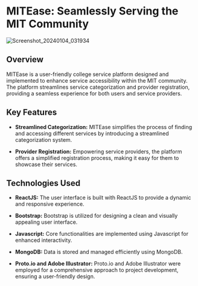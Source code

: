 # MITEase: Seamlessly Serving the MIT Community

![Screenshot_20240104_031934](https://github.com/abhijeetsharnagat/mernstack/assets/108009757/2c490eaa-2dc4-4169-af4a-de5928e53c99)


## Overview

MITEase is a user-friendly college service platform designed and implemented to enhance service accessibility within the MIT community. The platform streamlines service categorization and provider registration, providing a seamless experience for both users and service providers.

## Key Features

- **Streamlined Categorization:** MITEase simplifies the process of finding and accessing different services by introducing a streamlined categorization system.

- **Provider Registration:** Empowering service providers, the platform offers a simplified registration process, making it easy for them to showcase their services.

## Technologies Used

- **ReactJS:** The user interface is built with ReactJS to provide a dynamic and responsive experience.

- **Bootstrap:** Bootstrap is utilized for designing a clean and visually appealing user interface.

- **Javascript:** Core functionalities are implemented using Javascript for enhanced interactivity.

- **MongoDB:** Data is stored and managed efficiently using MongoDB.

- **Proto.io and Adobe Illustrator:** Proto.io and Adobe Illustrator were employed for a comprehensive approach to project development, ensuring a user-friendly design.


  
